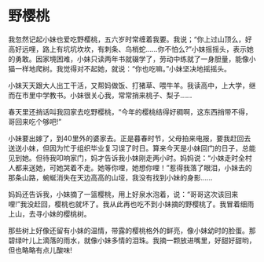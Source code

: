 # 野樱桃

我忽然记起小妹也爱吃野樱桃，五六岁时常缠着我要。我说；“你上过山顶么，好高好远哩，路上有坑坑坎坎，有刺条、乌梢蛇……你不怕么?”小妹摇摇头，表示她的勇敢。因家境困难，小妹只读两年书就辍学了，劳动中练就了一身胆量，能像小猫一样地爬树。我觉得对不起她，就说：“你也吃嘛。”小妹坚决地摇摇头。 

小妹天天跟大人出工干活，又帮妈做饭、打猪草、喂牛羊。我读高中，上大学，继而在市里中学教书。小妹很关心我，常常捎来桃子、梨子…… 

春天里还捎话叫我回家去吃野樱桃，“今年的樱桃结得好稠啊，这东西捎带不得，哥回来吃个够吧!” 

小妹要出嫁了，到40里外的婆家去。正是暮春时节，父母拍来电报，要我赶回去送送小妹，但因为忙于组织毕业复习误了时日。算来今天是小妹回门的日子，总能见到她。但待我叩响家门，妈才告诉我小妹刚走两小时。妈妈说：“小妹走时全村人都来送她，可她哭着不走。她等你哩，她想你哩！”惹得我落了眼泪，小妹去的那条山路，蜿蜒消失在天边高高的山垭，我没有找到小妹的身影…… 

妈妈还告诉我，小妹摘了一篮樱桃，用上好泉水泡着，说：“哥哥这次该回来哩!”我没赶回，樱桃也就坏了。我从此再也吃不到小妹摘的野樱桃了。我冒着细雨上山，去寻小妹的樱桃树。 

那些树上好像还留有小妹的温情，带露的樱桃格外的鲜亮，像小妹幼时的脸蛋。那碧绿叶儿上滴落的雨水，就像小妹多情的泪珠。我摘一颗放进嘴里，好甜好甜哟，但也略略有点儿酸味!
 